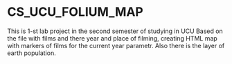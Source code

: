 # CS_UCU_FOLIUM_MAP
This is 1-st lab project in the second semester of studying in UCU
Based on the file with films and there year and place of filming, creating HTML map with markers of films for the current year parametr.
Also there is the layer of earth population.
